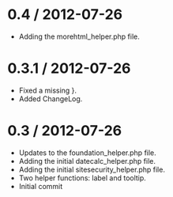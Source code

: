 
0.4 / 2012-07-26 
==================

  * Adding the morehtml_helper.php file.

0.3.1 / 2012-07-26 
==================

  * Fixed a missing }.
  * Added ChangeLog.

0.3 / 2012-07-26 
==================

  * Updates to the foundation_helper.php file.
  * Adding the initial datecalc_helper.php file.
  * Adding the initial sitesecurity_helper.php file.
  * Two helper functions: label and tooltip.
  * Initial commit